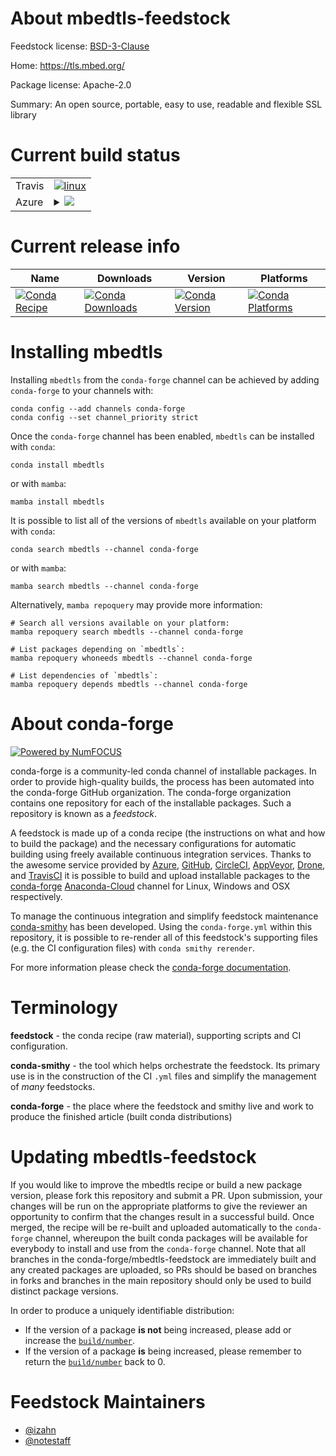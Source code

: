 About mbedtls-feedstock
=======================

Feedstock license: [BSD-3-Clause](https://github.com/conda-forge/mbedtls-feedstock/blob/main/LICENSE.txt)

Home: https://tls.mbed.org/

Package license: Apache-2.0

Summary: An open source, portable, easy to use, readable and flexible SSL library

Current build status
====================


<table><tr>
    <td>Travis</td>
    <td>
      <a href="https://app.travis-ci.com/conda-forge/mbedtls-feedstock">
        <img alt="linux" src="https://img.shields.io/travis/com/conda-forge/mbedtls-feedstock/main.svg?label=Linux">
      </a>
    </td>
  </tr>
    
  <tr>
    <td>Azure</td>
    <td>
      <details>
        <summary>
          <a href="https://dev.azure.com/conda-forge/feedstock-builds/_build/latest?definitionId=13929&branchName=main">
            <img src="https://dev.azure.com/conda-forge/feedstock-builds/_apis/build/status/mbedtls-feedstock?branchName=main">
          </a>
        </summary>
        <table>
          <thead><tr><th>Variant</th><th>Status</th></tr></thead>
          <tbody><tr>
              <td>linux_64</td>
              <td>
                <a href="https://dev.azure.com/conda-forge/feedstock-builds/_build/latest?definitionId=13929&branchName=main">
                  <img src="https://dev.azure.com/conda-forge/feedstock-builds/_apis/build/status/mbedtls-feedstock?branchName=main&jobName=linux&configuration=linux%20linux_64_" alt="variant">
                </a>
              </td>
            </tr><tr>
              <td>linux_aarch64</td>
              <td>
                <a href="https://dev.azure.com/conda-forge/feedstock-builds/_build/latest?definitionId=13929&branchName=main">
                  <img src="https://dev.azure.com/conda-forge/feedstock-builds/_apis/build/status/mbedtls-feedstock?branchName=main&jobName=linux&configuration=linux%20linux_aarch64_" alt="variant">
                </a>
              </td>
            </tr><tr>
              <td>linux_ppc64le</td>
              <td>
                <a href="https://dev.azure.com/conda-forge/feedstock-builds/_build/latest?definitionId=13929&branchName=main">
                  <img src="https://dev.azure.com/conda-forge/feedstock-builds/_apis/build/status/mbedtls-feedstock?branchName=main&jobName=linux&configuration=linux%20linux_ppc64le_" alt="variant">
                </a>
              </td>
            </tr><tr>
              <td>osx_64</td>
              <td>
                <a href="https://dev.azure.com/conda-forge/feedstock-builds/_build/latest?definitionId=13929&branchName=main">
                  <img src="https://dev.azure.com/conda-forge/feedstock-builds/_apis/build/status/mbedtls-feedstock?branchName=main&jobName=osx&configuration=osx%20osx_64_" alt="variant">
                </a>
              </td>
            </tr><tr>
              <td>osx_arm64</td>
              <td>
                <a href="https://dev.azure.com/conda-forge/feedstock-builds/_build/latest?definitionId=13929&branchName=main">
                  <img src="https://dev.azure.com/conda-forge/feedstock-builds/_apis/build/status/mbedtls-feedstock?branchName=main&jobName=osx&configuration=osx%20osx_arm64_" alt="variant">
                </a>
              </td>
            </tr>
          </tbody>
        </table>
      </details>
    </td>
  </tr>
</table>

Current release info
====================

| Name | Downloads | Version | Platforms |
| --- | --- | --- | --- |
| [![Conda Recipe](https://img.shields.io/badge/recipe-mbedtls-green.svg)](https://anaconda.org/conda-forge/mbedtls) | [![Conda Downloads](https://img.shields.io/conda/dn/conda-forge/mbedtls.svg)](https://anaconda.org/conda-forge/mbedtls) | [![Conda Version](https://img.shields.io/conda/vn/conda-forge/mbedtls.svg)](https://anaconda.org/conda-forge/mbedtls) | [![Conda Platforms](https://img.shields.io/conda/pn/conda-forge/mbedtls.svg)](https://anaconda.org/conda-forge/mbedtls) |

Installing mbedtls
==================

Installing `mbedtls` from the `conda-forge` channel can be achieved by adding `conda-forge` to your channels with:

```
conda config --add channels conda-forge
conda config --set channel_priority strict
```

Once the `conda-forge` channel has been enabled, `mbedtls` can be installed with `conda`:

```
conda install mbedtls
```

or with `mamba`:

```
mamba install mbedtls
```

It is possible to list all of the versions of `mbedtls` available on your platform with `conda`:

```
conda search mbedtls --channel conda-forge
```

or with `mamba`:

```
mamba search mbedtls --channel conda-forge
```

Alternatively, `mamba repoquery` may provide more information:

```
# Search all versions available on your platform:
mamba repoquery search mbedtls --channel conda-forge

# List packages depending on `mbedtls`:
mamba repoquery whoneeds mbedtls --channel conda-forge

# List dependencies of `mbedtls`:
mamba repoquery depends mbedtls --channel conda-forge
```


About conda-forge
=================

[![Powered by
NumFOCUS](https://img.shields.io/badge/powered%20by-NumFOCUS-orange.svg?style=flat&colorA=E1523D&colorB=007D8A)](https://numfocus.org)

conda-forge is a community-led conda channel of installable packages.
In order to provide high-quality builds, the process has been automated into the
conda-forge GitHub organization. The conda-forge organization contains one repository
for each of the installable packages. Such a repository is known as a *feedstock*.

A feedstock is made up of a conda recipe (the instructions on what and how to build
the package) and the necessary configurations for automatic building using freely
available continuous integration services. Thanks to the awesome service provided by
[Azure](https://azure.microsoft.com/en-us/services/devops/), [GitHub](https://github.com/),
[CircleCI](https://circleci.com/), [AppVeyor](https://www.appveyor.com/),
[Drone](https://cloud.drone.io/welcome), and [TravisCI](https://travis-ci.com/)
it is possible to build and upload installable packages to the
[conda-forge](https://anaconda.org/conda-forge) [Anaconda-Cloud](https://anaconda.org/)
channel for Linux, Windows and OSX respectively.

To manage the continuous integration and simplify feedstock maintenance
[conda-smithy](https://github.com/conda-forge/conda-smithy) has been developed.
Using the ``conda-forge.yml`` within this repository, it is possible to re-render all of
this feedstock's supporting files (e.g. the CI configuration files) with ``conda smithy rerender``.

For more information please check the [conda-forge documentation](https://conda-forge.org/docs/).

Terminology
===========

**feedstock** - the conda recipe (raw material), supporting scripts and CI configuration.

**conda-smithy** - the tool which helps orchestrate the feedstock.
                   Its primary use is in the construction of the CI ``.yml`` files
                   and simplify the management of *many* feedstocks.

**conda-forge** - the place where the feedstock and smithy live and work to
                  produce the finished article (built conda distributions)


Updating mbedtls-feedstock
==========================

If you would like to improve the mbedtls recipe or build a new
package version, please fork this repository and submit a PR. Upon submission,
your changes will be run on the appropriate platforms to give the reviewer an
opportunity to confirm that the changes result in a successful build. Once
merged, the recipe will be re-built and uploaded automatically to the
`conda-forge` channel, whereupon the built conda packages will be available for
everybody to install and use from the `conda-forge` channel.
Note that all branches in the conda-forge/mbedtls-feedstock are
immediately built and any created packages are uploaded, so PRs should be based
on branches in forks and branches in the main repository should only be used to
build distinct package versions.

In order to produce a uniquely identifiable distribution:
 * If the version of a package **is not** being increased, please add or increase
   the [``build/number``](https://docs.conda.io/projects/conda-build/en/latest/resources/define-metadata.html#build-number-and-string).
 * If the version of a package **is** being increased, please remember to return
   the [``build/number``](https://docs.conda.io/projects/conda-build/en/latest/resources/define-metadata.html#build-number-and-string)
   back to 0.

Feedstock Maintainers
=====================

* [@izahn](https://github.com/izahn/)
* [@notestaff](https://github.com/notestaff/)

